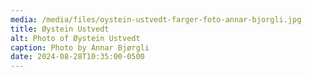 ```yaml
---
media: /media/files/oystein-ustvedt-farger-foto-annar-bjorgli.jpg
title: Øystein Ustvedt
alt: Photo of Øystein Ustvedt
caption: Photo by Annar Bjørgli
date: 2024-08-28T10:35:00-0500
---
```

